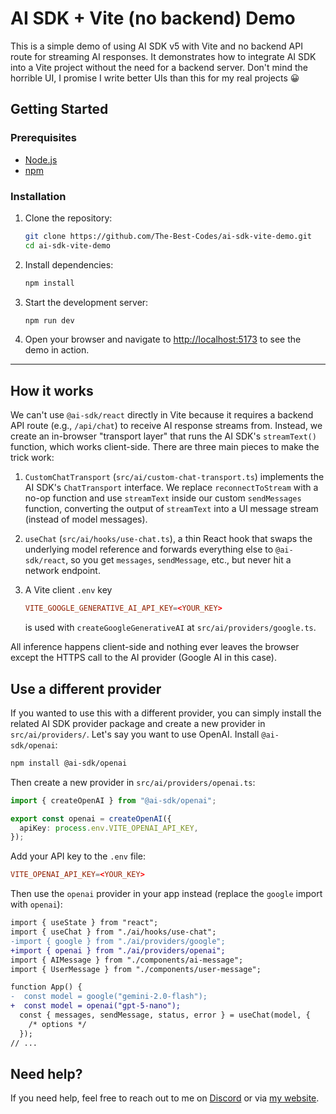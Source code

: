 # AI SDK + Vite (no backend) Demo

This is a simple demo of using AI SDK v5 with Vite and no backend API route for streaming AI responses. It demonstrates how to integrate AI SDK into a Vite project without the need for a backend server. Don't mind the horrible UI, I promise I write better UIs than this for my real projects 😀

## Getting Started

### Prerequisites

- [Node.js](https://nodejs.org/)
- [npm](https://docs.npmjs.com/downloading-and-installing-node-js-and-npm)

### Installation

1. Clone the repository:

   ```bash
   git clone https://github.com/The-Best-Codes/ai-sdk-vite-demo.git
   cd ai-sdk-vite-demo
   ```

2. Install dependencies:

   ```bash
   npm install
   ```

3. Start the development server:

   ```bash
   npm run dev
   ```

4. Open your browser and navigate to [http://localhost:5173](http://localhost:5173) to see the demo in action.

---

## How it works

We can't use `@ai-sdk/react` directly in Vite because it requires a backend API route (e.g., `/api/chat`) to receive AI response streams from.
Instead, we create an in-browser "transport layer" that runs the AI SDK's
`streamText()` function, which works client-side. There are three main pieces to make the trick work:

1. `CustomChatTransport` (`src/ai/custom-chat-transport.ts`) implements the
   AI SDK's `ChatTransport` interface. We replace `reconnectToStream` with a no-op function and use `streamText` inside our custom `sendMessages` function, converting the output of `streamText` into a UI message stream (instead of model messages).

2. `useChat` (`src/ai/hooks/use-chat.ts`), a thin React hook that swaps
   the underlying model reference and forwards everything else to
   `@ai-sdk/react`, so you get `messages`, `sendMessage`, etc., but never hit
   a network endpoint.

3. A Vite client `.env` key

   ```toml
   VITE_GOOGLE_GENERATIVE_AI_API_KEY=<YOUR_KEY>
   ```

   is used with `createGoogleGenerativeAI` at `src/ai/providers/google.ts`.

All inference happens client-side and nothing ever leaves the browser except the
HTTPS call to the AI provider (Google AI in this case).

## Use a different provider

If you wanted to use this with a different provider, you can simply install the related AI SDK provider package and create a new provider in `src/ai/providers/`. Let's say you want to use OpenAI. Install `@ai-sdk/openai`:

```bash
npm install @ai-sdk/openai
```

Then create a new provider in `src/ai/providers/openai.ts`:

```typescript
import { createOpenAI } from "@ai-sdk/openai";

export const openai = createOpenAI({
  apiKey: process.env.VITE_OPENAI_API_KEY,
});
```

Add your API key to the `.env` file:

```toml
VITE_OPENAI_API_KEY=<YOUR_KEY>
```

Then use the `openai` provider in your app instead (replace the `google` import with `openai`):

```diff
import { useState } from "react";
import { useChat } from "./ai/hooks/use-chat";
-import { google } from "./ai/providers/google";
+import { openai } from "./ai/providers/openai";
import { AIMessage } from "./components/ai-message";
import { UserMessage } from "./components/user-message";

function App() {
-  const model = google("gemini-2.0-flash");
+  const model = openai("gpt-5-nano");
  const { messages, sendMessage, status, error } = useChat(model, {
    /* options */
  });
// ...
```

## Need help?

If you need help, feel free to reach out to me on [Discord](https://discord.com/invite/dKeuR9yfBs) or via [my website](https://bestcodes.dev).
